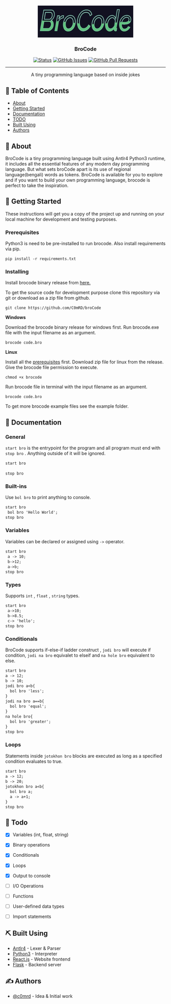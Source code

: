 <p align="center">
  <a href="" rel="noopener">
 <img width=300px height=100px src="https://github.com/C0mRD/broCode/blob/main/brocode.jpg" alt="Project logo"></a>
</p>

<h3 align="center">BroCode</h3>

<div align="center">

[![Status](https://img.shields.io/badge/status-active-success.svg)]()
[![GitHub Issues](https://img.shields.io/github/issues/kylelobo/The-Documentation-Compendium.svg)](https://github.com/C0mRD/broCode/issues)
[![GitHub Pull Requests](https://img.shields.io/github/issues-pr/kylelobo/The-Documentation-Compendium.svg)](https://github.com/C0mRD/broCode/pulls)

</div>

---

<p align="center"> A tiny programming language based on inside jokes
    <br> 
</p>

## 📝 Table of Contents

- [About](#about)
- [Getting Started](#getting_started)
- [Documentation](#documentation)
- [TODO](#todo)
- [Built Using](#built_using)
- [Authors](#authors)

## 🧐 About <a name = "about"></a>

BroCode is a tiny programming language built using Antlr4 Python3 runtime, it includes all the essential features of any modern day programming language. But what sets broCode apart is its use of regional language(bengali) words as tokens. BroCode is available for you to explore and if you want to build your own programming language, brocode is perfect to take the inspiration.


## 🏁 Getting Started <a name = "getting_started"></a>

These instructions will get you a copy of the project up and running on your local machine for development and testing purposes.

### Prerequisites <a name = "prerequisites"></a>

Python3 is need to be pre-installed to run brocode. Also install requirements via pip.

```
pip install -r requirements.txt
```

### Installing

Install brocode binary release from <a href="https://github.com/C0mRD/broCode/releases/tag/v1.0">here.</a>

To get the source code for development purpose clone this repository via git or download as a zip file from github.

```
git clone https://github.com/C0mRD/broCode
```

<b>Windows</b>

Download the brocode binary release for windows first. Run brocode.exe file with the input filename as an argument.

```
brocode code.bro
```

<b>Linux</b>

Install all the [prerequisites](#prerequisites) first. Download zip file for linux from the release. Give the brocode file permission to execute.

```
chmod +x brocode
```

Run brocode file in terminal with the input filename as an argument.

```
brocode code.bro
```

To get more brocode example files see the example folder.

## 🎈 Documentation <a name="documentation"></a>

### General

```start bro``` is the entrypoint for the program and all program must end with ```stop bro``` . Anything outside of it will be ignored.

```
start bro

stop bro
```

### Built-ins

Use ```bol bro``` to print anything to console.

```
start bro
 bol bro 'Hello World';
stop bro
```

### Variables

Variables can be declared or assigned using ```->``` operator.

```
start bro
 a -> 10;
 b->12;
 a->b;
stop bro
```

### Types

Supports  ```int``` , ```float``` , ```string``` types.

```
start bro
 a->10;
 b->8.5;
 c-> 'hello';
stop bro
```

### Conditionals

BroCode supports if-else-if ladder construct , ```jodi bro``` will execute if condition, ```jodi na bro``` equivalet to elseif and ```na hole bro``` equivalent to else.

```
start bro
a -> 12;
b -> 10;
jodi bro a<b{
  bol bro 'less';
}
jodi na bro a==b{
  bol bro 'equal';
}
na hole bro{
  bol bro 'greater';
}
stop bro
```

### Loops

Statements inside ```jotokhon bro``` blocks are executed as long as a specified condition evaluates to true.

```
start bro
a -> 12;
b -> 20;
jotokhon bro a<b{
  bol bro a;
  a -> a+1;
}
stop bro
```

## 🚀 Todo <a name = "todo"></a>

- [x] Variables (int, float, string)
- [x] Binary operations
- [x] Conditionals
- [x] Loops
- [x] Output to console

- [ ] I/O Operations
- [ ] Functions
- [ ] User-defined data types
- [ ] Import statements


## ⛏️ Built Using <a name = "built_using"></a>

- [Antlr4](https://www.antlr.org/) - Lexer & Parser
- [Python3](https://www.python.org/) - Interpreter
- [React.js](https://reactjs.org/) - Website frontend
- [Flask](https://flask.palletsprojects.com/) - Backend server

## ✍️ Authors <a name = "authors"></a>

- [@c0mrd](https://github.com/c0mrd) - Idea & Initial work
